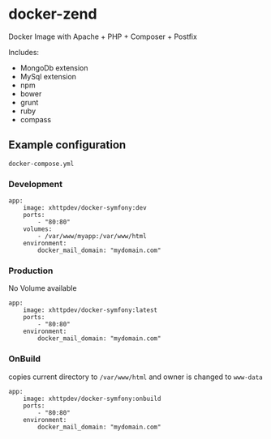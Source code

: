 # docker-zend
Docker Image with Apache + PHP + Composer + Postfix

Includes:
- MongoDb extension
- MySql extension
- npm
- bower
- grunt
- ruby
- compass

## Example configuration ##

`docker-compose.yml`

### Development ###

    app:
        image: xhttpdev/docker-symfony:dev
        ports:
            - "80:80"
        volumes:
            - /var/www/myapp:/var/www/html
        environment:
            docker_mail_domain: "mydomain.com"

### Production ###

No Volume available

    app:
        image: xhttpdev/docker-symfony:latest
        ports:
            - "80:80"
        environment:
            docker_mail_domain: "mydomain.com"

### OnBuild ###

copies current directory to `/var/www/html` and owner is changed to `www-data`

    app:
        image: xhttpdev/docker-symfony:onbuild
        ports:
            - "80:80"
        environment:
            docker_mail_domain: "mydomain.com"
